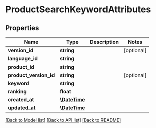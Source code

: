 # ProductSearchKeywordAttributes

## Properties
Name | Type | Description | Notes
------------ | ------------- | ------------- | -------------
**version_id** | **string** |  | [optional] 
**language_id** | **string** |  | 
**product_id** | **string** |  | 
**product_version_id** | **string** |  | [optional] 
**keyword** | **string** |  | 
**ranking** | **float** |  | 
**created_at** | [**\DateTime**](\DateTime.md) |  | 
**updated_at** | [**\DateTime**](\DateTime.md) |  | 

[[Back to Model list]](../../README.md#documentation-for-models) [[Back to API list]](../../README.md#documentation-for-api-endpoints) [[Back to README]](../../README.md)

